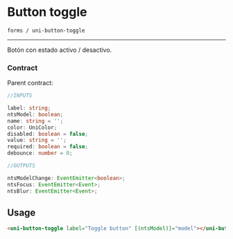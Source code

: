 # Button toggle
```forms / uni-button-toggle```

---
Botón con estado activo / desactivo.

### Contract
Parent contract: 

```typescript
//INPUTS

label: string;
ntsModel: boolean;
name: string = '';
color: UniColor;
disabled: boolean = false;
value: string = '';
required: boolean = false;
debounce: number = 0;

//OUTPUTS

ntsModelChange: EventEmitter<boolean>;
ntsFocus: EventEmitter<Event>;
ntsBlur: EventEmitter<Event>;
```

## Usage
```html
<uni-button-toggle label="Toggle button" [(ntsModel)]="model"></uni-button-toggle>
```

